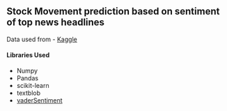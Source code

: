 ## Stock Movement prediction based on sentiment of top news headlines

Data used from - [Kaggle](https://www.kaggle.com/aaron7sun/stocknews)

#### Libraries Used
- Numpy
- Pandas
- scikit-learn
- textblob
- [vaderSentiment](https://github.com/cjhutto/vaderSentiment)

